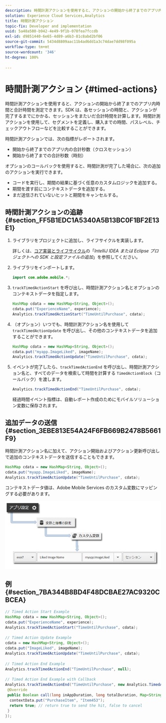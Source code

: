 ```yaml
---
description: 時間計測アクションを使用すると、アクションの開始から終了までのアプリ内時間と合計時間を測定できます。SDK は、各セッションの時間と、アクションが完了するまでにかかる、セッションをまたいだ合計時間を計算します。時間計測アクションを使用して、セグメントを定義し、購入までの時間、パスレベル、チェックアウトフローなどを比較することができます。
solution: Experience Cloud Services,Analytics
title: 時間計測アクション
topic-fix: Developer and implementation
uuid: 5a48a580-b942-4e49-9f1b-078fea7fccdb
exl-id: d9851440-6e65-4d89-a6b3-81c8abd2bf06
source-git-commit: 5434d8809aac11b4ad6dd1a3c74dae7dd98f095a
workflow-type: tm+mt
source-wordcount: '346'
ht-degree: 100%

---
```


# 時間計測アクション {#timed-actions}

時間計測アクションを使用すると、アクションの開始から終了までのアプリ内時間と合計時間を測定できます。SDK は、各セッションの時間と、アクションが完了するまでにかかる、セッションをまたいだ合計時間を計算します。時間計測アクションを使用して、セグメントを定義し、購入までの時間、パスレベル、チェックアウトフローなどを比較することができます。

時間計測アクションでは、次の指標がレポートされます。

* 開始から終了までのアプリ内の合計秒数（クロスセッション）
* 開始から終了までの合計秒数（時刻）

オプションのコールバックを使用すると、時間計測が完了した場合に、次の追加のアクションを実行できます。

* コードを実行し、期間の結果に基づく任意のカスタムロジックを追加する。
* 期間を渡す前にコンテキストデータを追加する。
* まだ送信されていないヒットと期間をキャンセルする。

## 時間計測アクションの追跡 {#section_FF5B1EDC1A5340A5B13BC0F1BF2E13E1}

1. ライブラリをプロジェクトに追加し、ライフサイクルを実装します。

   詳しくは、[コア実装とライフサイクル](/help/android/getting-started/dev-qs.md)の「*IntelliJ IDEA または Eclipse プロジェクトへの SDK と設定ファイルの追加*」を参照してください。
1. ライブラリをインポートします。

   ```java
   import com.adobe.mobile.*;
   ```

1. `trackTimedActionStart` を呼び出し、時間計測アクション名とオプションのコンテキストデータを指定します。

   ```java
   HashMap cdata = new HashMap<String, Object>(); 
   cdata.put("ExperienceName", experience); 
   Analytics.trackTimedActionStart("TimeUntilPurchase", cdata);
   ```

1. （オプション）いつでも、時間計測アクション名を使用して `trackTimedActionUpdate` を呼び出し、その他のコンテキストデータを追加することができます。

   ```java
   HashMap cdata = new HashMap<String, Object>(); 
   cdata.put("myapp.ImageLiked", imageName); 
   Analytics.trackTimed​ActionUpdate("TimeUntilPurchase", cdata);
   ```

1. イベントが完了したら、`trackTimedActionEnd` を呼び出し、時間計測アクション名と、すべてのデータを検索して時間を計算する `TimedActionBlock`（コールバック）を渡します。

   ```java
   Analytics.trackTimedActionEnd("TimeUntilPurchase", cdata);
   ```

   経過時間イベント指標は、自動レポート作成のためにモバイルソリューション変数に保存されます。

## 追加データの送信 {#section_3EBE813E54A24F6FB669B2478B5661F9}

時間計測アクション名に加えて、アクション開始およびアクション更新呼び出しで追加のコンテキストデータを送信することもできます。

```java
HashMap cdata = new HashMap<String, Object>(); 
cdata.put("myapp.ImageLiked", imageName); 
Analytics.trackTimed​ActionUpdate("TimeUntilPurchase", cdata);
```

コンテキストデータ値は、Adobe Mobile Services のカスタム変数にマッピングする必要があります。

![](assets/map-variable-context-ltv.png)

## 例 {#section_7BA344B8BD4F48DCBAE27AC9320CBCEA}

```java
// Timed Action Start Example 
HashMap cdata = new HashMap<String, Object>(); 
cdata.put("ExperienceName", experience); 
Analytics.trackTimedActionStart("TimeUntilPurchase", cdata); 
 
// Timed Action Update Example 
cdata = new HashMap<String, Object>(); 
cdata.put("ImageLiked", imageName); 
Analytics.trackTimed​ActionUpdate("TimeUntilPurchase", cdata); 
 
// Timed Action End Example 
Analytics.trackTimedActionEnd("TimeUntilPurchase", null); 
 
// Timed Action End Example with Callback 
Analytics.trackTimedActionEnd("TimeUntilPurchase", new Analytics.TimedActionBlock<Boolean>() { 
 @Override 
 public Boolean call(long inAppDuration, long totalDuration, Map<String, Object> contextData) { 
  contextData.put("PurchaseItem", "Item453"); 
  return true; // return true to send the hit, false to cancel 
 } 
});
```
